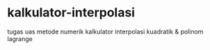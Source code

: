 # kalkulator-interpolasi
tugas uas metode numerik kalkulator interpolasi kuadratik &amp; polinom lagrange
